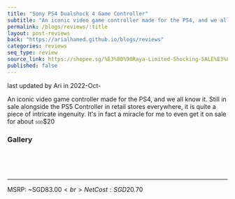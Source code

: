 ```yaml
---
title: "Sony PS4 Dualshock 4 Game Controller"
subtitle: "An iconic video game controller made for the PS4, and we all know it."
permalink: /blogs/reviews/:title
layout: post-reviews
back: "https://arialhamed.github.io/blogs/reviews"
categories: reviews
seq_type: review
source_link: https://shopee.sg/%E3%80%90Raya-Limited-Shocking-SALE%E3%80%91ONE-YEAR-WARRANTY-PS4-Controller-Sony-Dualshock-4-Controller-Wireless-PS-4-Game-Joystick-Controller-i.139268812.5336176573
published: false
---
```


<timestamp>last updated by Ari in 2022-Oct-</timestamp>

An iconic video game controller made for the PS4, and we all know it. Still in sale alongside the PS5 Controller in retail stores everywhere, it is quite a piece of intricate ingenuity. It's in fact a miracle for me to even get it on sale for about <span style="font-size:60%;">SGD</span>$20

### Gallery

<br><br><br><hr>
MSRP: ~SGD$83.00<br>
Net Cost: SGD$20.70